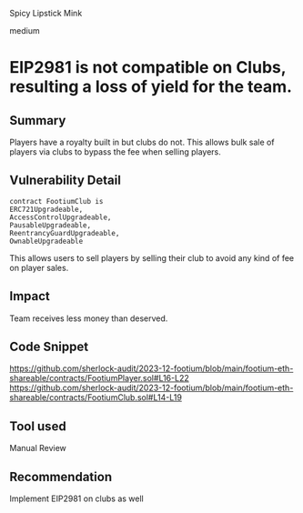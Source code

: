 Spicy Lipstick Mink

medium

# EIP2981 is not compatible on Clubs, resulting a loss of yield for the team.

## Summary

Players have a royalty built in but clubs do not. This allows bulk sale of players via clubs to bypass the fee when selling players.

## Vulnerability Detail

    contract FootiumClub is
    ERC721Upgradeable,
    AccessControlUpgradeable,
    PausableUpgradeable,
    ReentrancyGuardUpgradeable,
    OwnableUpgradeable

This allows users to sell players by selling their club to avoid any kind of fee on player sales.

## Impact

Team receives less money than deserved.

## Code Snippet
https://github.com/sherlock-audit/2023-12-footium/blob/main/footium-eth-shareable/contracts/FootiumPlayer.sol#L16-L22
https://github.com/sherlock-audit/2023-12-footium/blob/main/footium-eth-shareable/contracts/FootiumClub.sol#L14-L19

## Tool used

Manual Review

## Recommendation
Implement EIP2981 on clubs as well